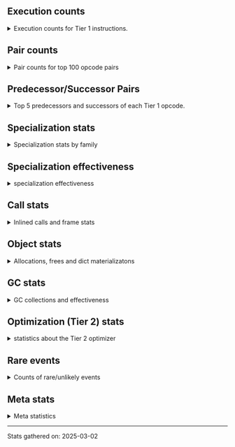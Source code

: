 ## Execution counts

<details>
<summary> Execution counts for Tier 1 instructions. </summary>


The "miss ratio" column shows the percentage of times the instruction
executed that it deoptimized. When this happens, the base unspecialized
instruction is not counted.

<table>
<thead>
<tr>
<th align="left">Name</th>
<th align="right">Base Count</th>
<th align="right">Head Count</th>
<th align="right">Change</th>
</tr>
</thead>
<tbody>
<tr>
<td align="left">TO_BOOL_NONE</td>
<td align="right">17,989,553</td>
<td align="right">11,991,722</td>
<td align="right">-33.3%</td>
</tr>
<tr>
<td align="left">STORE_ATTR_INSTANCE_VALUE</td>
<td align="right">43,929,116</td>
<td align="right">29,285,916</td>
<td align="right">-33.3%</td>
</tr>
<tr>
<td align="left">BINARY_OP_EXTEND</td>
<td align="right">3,993,556</td>
<td align="right">2,662,356</td>
<td align="right">-33.3%</td>
</tr>
<tr>
<td align="left">BINARY_OP_SUBTRACT_INT</td>
<td align="right">3,993,556</td>
<td align="right">2,662,356</td>
<td align="right">-33.3%</td>
</tr>
<tr>
<td align="left">LOAD_ATTR_NONDESCRIPTOR_WITH_VALUES</td>
<td align="right">3,993,556</td>
<td align="right">2,662,356</td>
<td align="right">-33.3%</td>
</tr>
<tr>
<td align="left">BINARY_OP_ADD_UNICODE</td>
<td align="right">1,996,778</td>
<td align="right">1,331,178</td>
<td align="right">-33.3%</td>
</tr>
<tr>
<td align="left">CALL_STR_1</td>
<td align="right">1,996,778</td>
<td align="right">1,331,178</td>
<td align="right">-33.3%</td>
</tr>
<tr>
<td align="left">COMPARE_OP_FLOAT</td>
<td align="right">1,996,778</td>
<td align="right">1,331,178</td>
<td align="right">-33.3%</td>
</tr>
<tr>
<td align="left">LOAD_ATTR_PROPERTY</td>
<td align="right">1,996,778</td>
<td align="right">1,331,178</td>
<td align="right">-33.3%</td>
</tr>
<tr>
<td align="left">TO_BOOL_STR</td>
<td align="right">1,996,778</td>
<td align="right">1,331,178</td>
<td align="right">-33.3%</td>
</tr>
<tr>
<td align="left">UNPACK_SEQUENCE_TUPLE</td>
<td align="right">1,996,778</td>
<td align="right">1,331,178</td>
<td align="right">-33.3%</td>
</tr>
<tr>
<td align="left">LOAD_ATTR_SLOT</td>
<td align="right">9,983,894</td>
<td align="right">6,655,894</td>
<td align="right">-33.3%</td>
</tr>
<tr>
<td align="left">FOR_ITER_LIST</td>
<td align="right">7,987,116</td>
<td align="right">5,324,716</td>
<td align="right">-33.3%</td>
</tr>
<tr>
<td align="left">BINARY_OP_ADD_INT</td>
<td align="right">7,987,118</td>
<td align="right">5,324,718</td>
<td align="right">-33.3%</td>
</tr>
<tr>
<td align="left">COMPARE_OP_STR</td>
<td align="right">7,987,118</td>
<td align="right">5,324,718</td>
<td align="right">-33.3%</td>
</tr>
<tr>
<td align="left">CALL_BUILTIN_FAST_WITH_KEYWORDS</td>
<td align="right">9,983,900</td>
<td align="right">6,655,900</td>
<td align="right">-33.3%</td>
</tr>
<tr>
<td align="left">BINARY_SLICE</td>
<td align="right">7,987,120</td>
<td align="right">5,324,720</td>
<td align="right">-33.3%</td>
</tr>
<tr>
<td align="left">POP_JUMP_IF_NONE</td>
<td align="right">5,990,340</td>
<td align="right">3,993,540</td>
<td align="right">-33.3%</td>
</tr>
<tr>
<td align="left">BUILD_MAP</td>
<td align="right">1,996,780</td>
<td align="right">1,331,180</td>
<td align="right">-33.3%</td>
</tr>
<tr>
<td align="left">DICT_MERGE</td>
<td align="right">1,996,780</td>
<td align="right">1,331,180</td>
<td align="right">-33.3%</td>
</tr>
<tr>
<td align="left">COPY</td>
<td align="right">13,977,466</td>
<td align="right">9,318,266</td>
<td align="right">-33.3%</td>
</tr>
<tr>
<td align="left">LOAD_SPECIAL</td>
<td align="right">7,987,126</td>
<td align="right">5,324,726</td>
<td align="right">-33.3%</td>
</tr>
<tr>
<td align="left">SWAP</td>
<td align="right">7,987,129</td>
<td align="right">5,324,729</td>
<td align="right">-33.3%</td>
</tr>
<tr>
<td align="left">POP_JUMP_IF_TRUE</td>
<td align="right">15,974,469</td>
<td align="right">10,649,668</td>
<td align="right">-33.3%</td>
</tr>
<tr>
<td align="left">POP_JUMP_IF_NOT_NONE</td>
<td align="right">7,987,349</td>
<td align="right">5,324,948</td>
<td align="right">-33.3%</td>
</tr>
<tr>
<td align="left">CONTAINS_OP</td>
<td align="right">1,997,297</td>
<td align="right">1,331,544</td>
<td align="right">-33.3%</td>
</tr>
<tr>
<td align="left">CALL_METHOD_DESCRIPTOR_FAST</td>
<td align="right">13,977,904</td>
<td align="right">9,318,702</td>
<td align="right">-33.3%</td>
</tr>
<tr>
<td align="left">GET_ITER</td>
<td align="right">5,990,569</td>
<td align="right">3,993,768</td>
<td align="right">-33.3%</td>
</tr>
<tr>
<td align="left">JUMP_FORWARD</td>
<td align="right">5,990,572</td>
<td align="right">3,993,771</td>
<td align="right">-33.3%</td>
</tr>
<tr>
<td align="left">LOAD_CONST_MORTAL</td>
<td align="right">11,983,219</td>
<td align="right">7,988,928</td>
<td align="right">-33.3%</td>
</tr>
<tr>
<td align="left">LOAD_ATTR_METHOD_NO_DICT</td>
<td align="right">13,978,051</td>
<td align="right">9,318,848</td>
<td align="right">-33.3%</td>
</tr>
<tr>
<td align="left">STORE_FAST_STORE_FAST</td>
<td align="right">3,993,789</td>
<td align="right">2,662,588</td>
<td align="right">-33.3%</td>
</tr>
<tr>
<td align="left">CALL_NON_PY_GENERAL</td>
<td align="right">17,972,134</td>
<td align="right">11,981,729</td>
<td align="right">-33.3%</td>
</tr>
<tr>
<td align="left">POP_ITER</td>
<td align="right">5,990,798</td>
<td align="right">3,993,996</td>
<td align="right">-33.3%</td>
</tr>
<tr>
<td align="left">BUILD_TUPLE</td>
<td align="right">5,990,798</td>
<td align="right">3,993,996</td>
<td align="right">-33.3%</td>
</tr>
<tr>
<td align="left">LOAD_ATTR</td>
<td align="right">25,966,431</td>
<td align="right">17,311,591</td>
<td align="right">-33.3%</td>
</tr>
<tr>
<td align="left">PUSH_NULL</td>
<td align="right">23,963,421</td>
<td align="right">15,976,212</td>
<td align="right">-33.3%</td>
</tr>
<tr>
<td align="left">CALL_METHOD_DESCRIPTOR_O</td>
<td align="right">1,997,004</td>
<td align="right">1,331,403</td>
<td align="right">-33.3%</td>
</tr>
<tr>
<td align="left">TO_BOOL</td>
<td align="right">3,995,087</td>
<td align="right">2,663,580</td>
<td align="right">-33.3%</td>
</tr>
<tr>
<td align="left">LOAD_ATTR_METHOD_LAZY_DICT</td>
<td align="right">3,994,234</td>
<td align="right">2,663,031</td>
<td align="right">-33.3%</td>
</tr>
<tr>
<td align="left">CALL_METHOD_DESCRIPTOR_NOARGS</td>
<td align="right">2,035,643</td>
<td align="right">1,357,236</td>
<td align="right">-33.3%</td>
</tr>
<tr>
<td align="left">CALL_FUNCTION_EX</td>
<td align="right">1,997,238</td>
<td align="right">1,331,636</td>
<td align="right">-33.3%</td>
</tr>
<tr>
<td align="left">TO_BOOL_ALWAYS_TRUE</td>
<td align="right">8,006,590</td>
<td align="right">5,338,946</td>
<td align="right">-33.3%</td>
</tr>
<tr>
<td align="left">LOAD_ATTR_MODULE</td>
<td align="right">47,257,996</td>
<td align="right">31,949,192</td>
<td align="right">-32.4%</td>
</tr>
<tr>
<td align="left">COMPARE_OP_INT</td>
<td align="right">18,636,827</td>
<td align="right">12,646,426</td>
<td align="right">-32.1%</td>
</tr>
<tr>
<td align="left">LOAD_FAST_LOAD_FAST</td>
<td align="right">53,914,207</td>
<td align="right">36,608,602</td>
<td align="right">-32.1%</td>
</tr>
<tr>
<td align="left">LOAD_SMALL_INT</td>
<td align="right">29,286,787</td>
<td align="right">19,968,384</td>
<td align="right">-31.8%</td>
</tr>
<tr>
<td align="left">STORE_FAST</td>
<td align="right">94,983,410</td>
<td align="right">64,964,836</td>
<td align="right">-31.6%</td>
</tr>
<tr>
<td align="left">LOAD_GLOBAL_BUILTIN</td>
<td align="right">19,304,748</td>
<td align="right">13,313,657</td>
<td align="right">-31.0%</td>
</tr>
<tr>
<td align="left">COMPARE_OP</td>
<td align="right">2,334</td>
<td align="right">1,610</td>
<td align="right">-31.0%</td>
</tr>
<tr>
<td align="left">CALL_ISINSTANCE</td>
<td align="right">8,652,705</td>
<td align="right">5,990,305</td>
<td align="right">-30.8%</td>
</tr>
<tr>
<td align="left">BINARY_OP</td>
<td align="right">8,657,408</td>
<td align="right">5,993,672</td>
<td align="right">-30.8%</td>
</tr>
<tr>
<td align="left">CALL_BUILTIN_FAST</td>
<td align="right">6,655,933</td>
<td align="right">4,659,133</td>
<td align="right">-30.0%</td>
</tr>
<tr>
<td align="left">CALL_BUILTIN_CLASS</td>
<td align="right">2,325</td>
<td align="right">1,635</td>
<td align="right">-29.7%</td>
</tr>
<tr>
<td align="left">INTERPRETER_EXIT</td>
<td align="right">4,659,173</td>
<td align="right">3,327,973</td>
<td align="right">-28.6%</td>
</tr>
<tr>
<td align="left">BINARY_OP_SUBSCR_TUPLE_INT</td>
<td align="right">2,662,593</td>
<td align="right">1,996,992</td>
<td align="right">-25.0%</td>
</tr>
<tr>
<td align="left">LOAD_GLOBAL_MODULE</td>
<td align="right">129,792,725</td>
<td align="right">101,171,918</td>
<td align="right">-22.1%</td>
</tr>
<tr>
<td align="left">CALL_PY_EXACT_ARGS</td>
<td align="right">104,499,649</td>
<td align="right">83,866,044</td>
<td align="right">-19.7%</td>
</tr>
<tr>
<td align="left">LOAD_CONST_IMMORTAL</td>
<td align="right">104,501,007</td>
<td align="right">83,867,396</td>
<td align="right">-19.7%</td>
</tr>
<tr>
<td align="left">LOAD_FAST</td>
<td align="right">583,738,150</td>
<td align="right">474,578,333</td>
<td align="right">-18.7%</td>
</tr>
<tr>
<td align="left">POP_JUMP_IF_FALSE</td>
<td align="right">170,395,321</td>
<td align="right">142,439,424</td>
<td align="right">-16.4%</td>
</tr>
<tr>
<td align="left">RESUME_CHECK</td>
<td align="right">155,751,446</td>
<td align="right">132,455,438</td>
<td align="right">-15.0%</td>
</tr>
<tr>
<td align="left">RETURN_VALUE</td>
<td align="right">155,751,526</td>
<td align="right">132,455,518</td>
<td align="right">-15.0%</td>
</tr>
<tr>
<td align="left">POP_TOP</td>
<td align="right">70,555,151</td>
<td align="right">61,236,743</td>
<td align="right">-13.2%</td>
</tr>
<tr>
<td align="left">LOAD_ATTR_INSTANCE_VALUE</td>
<td align="right">141,813,181</td>
<td align="right">123,163,013</td>
<td align="right">-13.2%</td>
</tr>
<tr>
<td align="left">TO_BOOL_BOOL</td>
<td align="right">133,785,277</td>
<td align="right">117,810,876</td>
<td align="right">-11.9%</td>
</tr>
<tr>
<td align="left">LOAD_ATTR_METHOD_WITH_VALUES</td>
<td align="right">123,135,985</td>
<td align="right">110,489,583</td>
<td align="right">-10.3%</td>
</tr>
<tr>
<td align="left">NOP</td>
<td align="right">54,579,299</td>
<td align="right">50,585,698</td>
<td align="right">-7.3%</td>
</tr>
<tr>
<td align="left">LOAD_CONST</td>
<td align="right">132</td>
<td align="right">126</td>
<td align="right">-4.5%</td>
</tr>
<tr>
<td align="left">BINARY_OP_SUBSCR_DICT</td>
<td align="right">46,591,947</td>
<td align="right">45,260,747</td>
<td align="right">-2.9%</td>
</tr>
<tr>
<td align="left">CALL_PY_GENERAL</td>
<td align="right">44,595,366</td>
<td align="right">43,929,765</td>
<td align="right">-1.5%</td>
</tr>
<tr>
<td align="left">FOR_ITER_RANGE</td>
<td align="right">4,459,743</td>
<td align="right">4,393,182</td>
<td align="right">-1.5%</td>
</tr>
<tr>
<td align="left">LOAD_GLOBAL</td>
<td align="right">808</td>
<td align="right">796</td>
<td align="right">-1.5%</td>
</tr>
<tr>
<td align="left">CALL</td>
<td align="right">1,533</td>
<td align="right">1,521</td>
<td align="right">-0.8%</td>
</tr>
<tr>
<td align="left">BINARY_OP_MULTIPLY_INT</td>
<td align="right">147</td>
<td align="right">146</td>
<td align="right">-0.7%</td>
</tr>
<tr>
<td align="left">CALL_METHOD_DESCRIPTOR_FAST_WITH_KEYWORDS</td>
<td align="right">147</td>
<td align="right">146</td>
<td align="right">-0.7%</td>
</tr>
<tr>
<td align="left">BINARY_OP_SUBTRACT_FLOAT</td>
<td align="right">226</td>
<td align="right">225</td>
<td align="right">-0.4%</td>
</tr>
<tr>
<td align="left">UNPACK_SEQUENCE_TWO_TUPLE</td>
<td align="right">226</td>
<td align="right">225</td>
<td align="right">-0.4%</td>
</tr>
<tr>
<td align="left">LOAD_DEREF</td>
<td align="right">458</td>
<td align="right">456</td>
<td align="right">-0.4%</td>
</tr>
<tr>
<td align="left">MAKE_FUNCTION</td>
<td align="right">229</td>
<td align="right">228</td>
<td align="right">-0.4%</td>
</tr>
<tr>
<td align="left">BUILD_LIST</td>
<td align="right">229</td>
<td align="right">228</td>
<td align="right">-0.4%</td>
</tr>
<tr>
<td align="left">CALL_INTRINSIC_1</td>
<td align="right">229</td>
<td align="right">228</td>
<td align="right">-0.4%</td>
</tr>
<tr>
<td align="left">COPY_FREE_VARS</td>
<td align="right">229</td>
<td align="right">228</td>
<td align="right">-0.4%</td>
</tr>
<tr>
<td align="left">LIST_EXTEND</td>
<td align="right">229</td>
<td align="right">228</td>
<td align="right">-0.4%</td>
</tr>
<tr>
<td align="left">MAKE_CELL</td>
<td align="right">229</td>
<td align="right">228</td>
<td align="right">-0.4%</td>
</tr>
<tr>
<td align="left">SET_FUNCTION_ATTRIBUTE</td>
<td align="right">229</td>
<td align="right">228</td>
<td align="right">-0.4%</td>
</tr>
<tr>
<td align="left">STORE_DEREF</td>
<td align="right">229</td>
<td align="right">228</td>
<td align="right">-0.4%</td>
</tr>
<tr>
<td align="left">IS_OP</td>
<td align="right">238</td>
<td align="right">237</td>
<td align="right">-0.4%</td>
</tr>
<tr>
<td align="left">FOR_ITER</td>
<td align="right">249</td>
<td align="right">248</td>
<td align="right">-0.4%</td>
</tr>
<tr>
<td align="left">CALL_LEN</td>
<td align="right">665,815</td>
<td align="right">665,814</td>
<td align="right">-0.0%</td>
</tr>
<tr>
<td align="left">JUMP_BACKWARD_NO_JIT</td>
<td align="right">14,443,646</td>
<td align="right"></td>
<td align="right"></td>
</tr>
<tr>
<td align="left">STORE_ATTR</td>
<td align="right">88</td>
<td align="right">88</td>
<td align="right">0.0%</td>
</tr>
<tr>
<td align="left">RESUME</td>
<td align="right">80</td>
<td align="right">80</td>
<td align="right">0.0%</td>
</tr>
<tr>
<td align="left">UNPACK_SEQUENCE</td>
<td align="right">70</td>
<td align="right">70</td>
<td align="right">0.0%</td>
</tr>
<tr>
<td align="left">JUMP_BACKWARD</td>
<td align="right">14</td>
<td align="right">14</td>
<td align="right">0.0%</td>
</tr>
<tr>
<td align="left">STORE_SUBSCR</td>
<td align="right">3</td>
<td align="right">3</td>
<td align="right">0.0%</td>
</tr>
<tr>
<td align="left">CHECK_EXC_MATCH</td>
<td align="right">3</td>
<td align="right">3</td>
<td align="right">0.0%</td>
</tr>
<tr>
<td align="left">POP_EXCEPT</td>
<td align="right">3</td>
<td align="right">3</td>
<td align="right">0.0%</td>
</tr>
<tr>
<td align="left">PUSH_EXC_INFO</td>
<td align="right">3</td>
<td align="right">3</td>
<td align="right">0.0%</td>
</tr>
<tr>
<td align="left">LOAD_FAST_CHECK</td>
<td align="right">3</td>
<td align="right">3</td>
<td align="right">0.0%</td>
</tr>
<tr>
<td align="left">STORE_FAST_LOAD_FAST</td>
<td align="right">3</td>
<td align="right">3</td>
<td align="right">0.0%</td>
</tr>
<tr>
<td align="left">JUMP_BACKWARD_JIT</td>
<td align="right"></td>
<td align="right">11,049,085</td>
<td align="right"></td>
</tr>
</tbody>
</table>


</details>

## Pair counts

<details>
<summary> Pair counts for top 100 opcode pairs </summary>


Pairs of specialized operations that deoptimize and are then followed by
the corresponding unspecialized instruction are not counted as pairs.

Not included in comparative output.


</details>

## Predecessor/Successor Pairs

<details>
<summary> Top 5 predecessors and successors of each Tier 1 opcode. </summary>


This does not include the unspecialized instructions that occur after a
specialized instruction deoptimizes.

Not included in comparative output.


</details>

## Specialization stats

<details>
<summary> Specialization stats by family </summary>

### BINARY_OP

<details>
<summary> specialization stats for BINARY_OP family </summary>

<table>
<thead>
<tr>
<th align="left">Kind</th>
<th align="right">Base Count</th>
<th align="right">Base Ratio</th>
<th align="right">Head Count</th>
<th align="right">Head Ratio</th>
<th align="right">Change</th>
</tr>
</thead>
<tbody>
<tr>
<td align="left">
deferred
<details>
<summary>ⓘ</summary>

Lists the number of "deferred" (i.e. not specialized) instructions executed.
</details>
</td>
<td align="right">8,654,858</td>
<td align="right">11.4%</td>
<td align="right">5,991,763</td>
<td align="right">9.2%</td>
<td align="right">-30.8%</td>
</tr>
<tr>
<td align="left">
hit
<details>
<summary>ⓘ</summary>

Specialized instructions that complete.
</details>
</td>
<td align="right">67,225,921</td>
<td align="right">88.6%</td>
<td align="right">59,238,718</td>
<td align="right">90.8%</td>
<td align="right">-11.9%</td>
</tr>
</tbody>
</table>

<table>
<thead>
<tr>
<th align="left">Success</th>
<th align="right">Base Count</th>
<th align="right">Base Ratio</th>
<th align="right">Head Count</th>
<th align="right">Head Ratio</th>
<th align="right">Change</th>
</tr>
</thead>
<tbody>
<tr>
<td align="left">Failure</td>
<td align="right">2,364</td>
<td align="right">92.7%</td>
<td align="right">1,723</td>
<td align="right">90.3%</td>
<td align="right">-27.1%</td>
</tr>
<tr>
<td align="left">Success</td>
<td align="right">186</td>
<td align="right">7.3%</td>
<td align="right">186</td>
<td align="right">9.7%</td>
<td align="right">0.0%</td>
</tr>
</tbody>
</table>

<table>
<thead>
<tr>
<th align="left">Failure kind</th>
<th align="right">Base Count</th>
<th align="right">Base Ratio</th>
<th align="right">Head Count</th>
<th align="right">Head Ratio</th>
<th align="right">Change</th>
</tr>
</thead>
<tbody>
<tr>
<td align="left">true divide different types</td>
<td align="right">517</td>
<td align="right">21.9%</td>
<td align="right">364</td>
<td align="right">21.1%</td>
<td align="right">-29.6%</td>
</tr>
<tr>
<td align="left">floor divide</td>
<td align="right">631</td>
<td align="right">26.7%</td>
<td align="right">449</td>
<td align="right">26.1%</td>
<td align="right">-28.8%</td>
</tr>
<tr>
<td align="left">remainder</td>
<td align="right">1,216</td>
<td align="right">51.4%</td>
<td align="right">910</td>
<td align="right">52.8%</td>
<td align="right">-25.2%</td>
</tr>
</tbody>
</table>


</details>

### BINARY_SLICE

<details>
<summary> specialization stats for BINARY_SLICE family </summary>

<table>
<thead>
<tr>
<th align="left">Kind</th>
<th align="right">Base Count</th>
<th align="right">Base Ratio</th>
<th align="right">Head Count</th>
<th align="right">Head Ratio</th>
<th align="right">Change</th>
</tr>
</thead>
<tbody>
<tr>
<td align="left">
deferred
<details>
<summary>ⓘ</summary>

Lists the number of "deferred" (i.e. not specialized) instructions executed.
</details>
</td>
<td align="right">7,987,120</td>
<td align="right">100.0%</td>
<td align="right">5,324,720</td>
<td align="right">100.0%</td>
<td align="right">-33.3%</td>
</tr>
</tbody>
</table>


</details>

### CALL

<details>
<summary> specialization stats for CALL family </summary>

<table>
<thead>
<tr>
<th align="left">Kind</th>
<th align="right">Base Count</th>
<th align="right">Base Ratio</th>
<th align="right">Head Count</th>
<th align="right">Head Ratio</th>
<th align="right">Change</th>
</tr>
</thead>
<tbody>
<tr>
<td align="left">
miss
<details>
<summary>ⓘ</summary>

Specialized instructions that deopt.
</details>
</td>
<td align="right">2,035,191</td>
<td align="right">1.4%</td>
<td align="right">1,356,786</td>
<td align="right">1.2%</td>
<td align="right">-33.3%</td>
</tr>
<tr>
<td align="left">
deferred
<details>
<summary>ⓘ</summary>

Lists the number of "deferred" (i.e. not specialized) instructions executed.
</details>
</td>
<td align="right">1,996,989</td>
<td align="right">1.3%</td>
<td align="right">1,331,383</td>
<td align="right">1.2%</td>
<td align="right">-33.3%</td>
</tr>
<tr>
<td align="left">
hit
<details>
<summary>ⓘ</summary>

Specialized instructions that complete.
</details>
</td>
<td align="right">148,432,612</td>
<td align="right">98.6%</td>
<td align="right">113,820,710</td>
<td align="right">98.8%</td>
<td align="right">-23.3%</td>
</tr>
</tbody>
</table>

<table>
<thead>
<tr>
<th align="left">Success</th>
<th align="right">Base Count</th>
<th align="right">Base Ratio</th>
<th align="right">Head Count</th>
<th align="right">Head Ratio</th>
<th align="right">Change</th>
</tr>
</thead>
<tbody>
<tr>
<td align="left">Success</td>
<td align="right">39,735</td>
<td align="right">100.0%</td>
<td align="right">26,924</td>
<td align="right">100.0%</td>
<td align="right">-32.2%</td>
</tr>
<tr>
<td align="left">Failure</td>
<td align="right">0</td>
<td align="right">0.0%</td>
<td align="right">0</td>
<td align="right">0.0%</td>
<td align="right"></td>
</tr>
</tbody>
</table>

<table>
<thead>
<tr>
<th align="left">Failure kind</th>
<th align="right">Base Count</th>
<th align="right">Base Ratio</th>
<th align="right">Head Count</th>
<th align="right">Head Ratio</th>
<th align="right">Change</th>
</tr>
</thead>
<tbody>
<tr>
<td align="left">init not simple</td>
<td align="right">2</td>
<td align="right">2 / 0 !!</td>
<td align="right">2</td>
<td align="right">2 / 0 !!</td>
<td align="right">0.0%</td>
</tr>
</tbody>
</table>


</details>

### COMPARE_OP

<details>
<summary> specialization stats for COMPARE_OP family </summary>

<table>
<thead>
<tr>
<th align="left">Kind</th>
<th align="right">Base Count</th>
<th align="right">Base Ratio</th>
<th align="right">Head Count</th>
<th align="right">Head Ratio</th>
<th align="right">Change</th>
</tr>
</thead>
<tbody>
<tr>
<td align="left">
hit
<details>
<summary>ⓘ</summary>

Specialized instructions that complete.
</details>
</td>
<td align="right">28,620,723</td>
<td align="right">100.0%</td>
<td align="right">19,302,322</td>
<td align="right">100.0%</td>
<td align="right">-32.6%</td>
</tr>
<tr>
<td align="left">
deferred
<details>
<summary>ⓘ</summary>

Lists the number of "deferred" (i.e. not specialized) instructions executed.
</details>
</td>
<td align="right">2,144</td>
<td align="right">0.0%</td>
<td align="right">1,449</td>
<td align="right">0.0%</td>
<td align="right">-32.4%</td>
</tr>
</tbody>
</table>

<table>
<thead>
<tr>
<th align="left">Success</th>
<th align="right">Base Count</th>
<th align="right">Base Ratio</th>
<th align="right">Head Count</th>
<th align="right">Head Ratio</th>
<th align="right">Change</th>
</tr>
</thead>
<tbody>
<tr>
<td align="left">Failure</td>
<td align="right">114</td>
<td align="right">60.0%</td>
<td align="right">85</td>
<td align="right">52.8%</td>
<td align="right">-25.4%</td>
</tr>
<tr>
<td align="left">Success</td>
<td align="right">76</td>
<td align="right">40.0%</td>
<td align="right">76</td>
<td align="right">47.2%</td>
<td align="right">0.0%</td>
</tr>
</tbody>
</table>

<table>
<thead>
<tr>
<th align="left">Failure kind</th>
<th align="right">Base Count</th>
<th align="right">Base Ratio</th>
<th align="right">Head Count</th>
<th align="right">Head Ratio</th>
<th align="right">Change</th>
</tr>
</thead>
<tbody>
<tr>
<td align="left">big int</td>
<td align="right">114</td>
<td align="right">100.0%</td>
<td align="right">85</td>
<td align="right">100.0%</td>
<td align="right">-25.4%</td>
</tr>
</tbody>
</table>


</details>

### CONTAINS_OP

<details>
<summary> specialization stats for CONTAINS_OP family </summary>

<table>
<thead>
<tr>
<th align="left">Kind</th>
<th align="right">Base Count</th>
<th align="right">Base Ratio</th>
<th align="right">Head Count</th>
<th align="right">Head Ratio</th>
<th align="right">Change</th>
</tr>
</thead>
<tbody>
<tr>
<td align="left">
deferred
<details>
<summary>ⓘ</summary>

Lists the number of "deferred" (i.e. not specialized) instructions executed.
</details>
</td>
<td align="right">1,996,780</td>
<td align="right">100.0%</td>
<td align="right">1,331,180</td>
<td align="right">100.0%</td>
<td align="right">-33.3%</td>
</tr>
</tbody>
</table>

<table>
<thead>
<tr>
<th align="left">Success</th>
<th align="right">Base Count</th>
<th align="right">Base Ratio</th>
<th align="right">Head Count</th>
<th align="right">Head Ratio</th>
<th align="right">Change</th>
</tr>
</thead>
<tbody>
<tr>
<td align="left">Failure</td>
<td align="right">517</td>
<td align="right">100.0%</td>
<td align="right">364</td>
<td align="right">100.0%</td>
<td align="right">-29.6%</td>
</tr>
<tr>
<td align="left">Success</td>
<td align="right">0</td>
<td align="right">0.0%</td>
<td align="right">0</td>
<td align="right">0.0%</td>
<td align="right"></td>
</tr>
</tbody>
</table>

<table>
<thead>
<tr>
<th align="left">Failure kind</th>
<th align="right">Base Count</th>
<th align="right">Base Ratio</th>
<th align="right">Head Count</th>
<th align="right">Head Ratio</th>
<th align="right">Change</th>
</tr>
</thead>
<tbody>
<tr>
<td align="left">str</td>
<td align="right">517</td>
<td align="right">100.0%</td>
<td align="right">364</td>
<td align="right">100.0%</td>
<td align="right">-29.6%</td>
</tr>
</tbody>
</table>


</details>

### FOR_ITER

<details>
<summary> specialization stats for FOR_ITER family </summary>

<table>
<thead>
<tr>
<th align="left">Kind</th>
<th align="right">Base Count</th>
<th align="right">Base Ratio</th>
<th align="right">Head Count</th>
<th align="right">Head Ratio</th>
<th align="right">Change</th>
</tr>
</thead>
<tbody>
<tr>
<td align="left">
hit
<details>
<summary>ⓘ</summary>

Specialized instructions that complete.
</details>
</td>
<td align="right">12,446,859</td>
<td align="right">100.0%</td>
<td align="right">9,717,898</td>
<td align="right">100.0%</td>
<td align="right">-21.9%</td>
</tr>
<tr>
<td align="left">
deferred
<details>
<summary>ⓘ</summary>

Lists the number of "deferred" (i.e. not specialized) instructions executed.
</details>
</td>
<td align="right">236</td>
<td align="right">0.0%</td>
<td align="right">235</td>
<td align="right">0.0%</td>
<td align="right">-0.4%</td>
</tr>
</tbody>
</table>

<table>
<thead>
<tr>
<th align="left">Success</th>
<th align="right">Base Count</th>
<th align="right">Base Ratio</th>
<th align="right">Head Count</th>
<th align="right">Head Ratio</th>
<th align="right">Change</th>
</tr>
</thead>
<tbody>
<tr>
<td align="left">Success</td>
<td align="right">7</td>
<td align="right">53.8%</td>
<td align="right">7</td>
<td align="right">53.8%</td>
<td align="right">0.0%</td>
</tr>
<tr>
<td align="left">Failure</td>
<td align="right">6</td>
<td align="right">46.2%</td>
<td align="right">6</td>
<td align="right">46.2%</td>
<td align="right">0.0%</td>
</tr>
</tbody>
</table>

<table>
<thead>
<tr>
<th align="left">Failure kind</th>
<th align="right">Base Count</th>
<th align="right">Base Ratio</th>
<th align="right">Head Count</th>
<th align="right">Head Ratio</th>
<th align="right">Change</th>
</tr>
</thead>
<tbody>
<tr>
<td align="left">dict values</td>
<td align="right">6</td>
<td align="right">100.0%</td>
<td align="right">6</td>
<td align="right">100.0%</td>
<td align="right">0.0%</td>
</tr>
</tbody>
</table>


</details>

### LOAD_ATTR

<details>
<summary> specialization stats for LOAD_ATTR family </summary>

<table>
<thead>
<tr>
<th align="left">Kind</th>
<th align="right">Base Count</th>
<th align="right">Base Ratio</th>
<th align="right">Head Count</th>
<th align="right">Head Ratio</th>
<th align="right">Change</th>
</tr>
</thead>
<tbody>
<tr>
<td align="left">
miss
<details>
<summary>ⓘ</summary>

Specialized instructions that deopt.
</details>
</td>
<td align="right">2,015,781</td>
<td align="right">0.5%</td>
<td align="right">1,343,834</td>
<td align="right">0.4%</td>
<td align="right">-33.3%</td>
</tr>
<tr>
<td align="left">
deferred
<details>
<summary>ⓘ</summary>

Lists the number of "deferred" (i.e. not specialized) instructions executed.
</details>
</td>
<td align="right">25,958,636</td>
<td align="right">7.0%</td>
<td align="right">17,305,829</td>
<td align="right">5.7%</td>
<td align="right">-33.3%</td>
</tr>
<tr>
<td align="left">
hit
<details>
<summary>ⓘ</summary>

Specialized instructions that complete.
</details>
</td>
<td align="right">344,137,894</td>
<td align="right">92.5%</td>
<td align="right">286,889,261</td>
<td align="right">93.9%</td>
<td align="right">-16.6%</td>
</tr>
</tbody>
</table>

<table>
<thead>
<tr>
<th align="left">Success</th>
<th align="right">Base Count</th>
<th align="right">Base Ratio</th>
<th align="right">Head Count</th>
<th align="right">Head Ratio</th>
<th align="right">Change</th>
</tr>
</thead>
<tbody>
<tr>
<td align="left">Success</td>
<td align="right">39,148</td>
<td align="right">85.4%</td>
<td align="right">26,467</td>
<td align="right">85.1%</td>
<td align="right">-32.4%</td>
</tr>
<tr>
<td align="left">Failure</td>
<td align="right">6,672</td>
<td align="right">14.6%</td>
<td align="right">4,645</td>
<td align="right">14.9%</td>
<td align="right">-30.4%</td>
</tr>
</tbody>
</table>

<table>
<thead>
<tr>
<th align="left">Failure kind</th>
<th align="right">Base Count</th>
<th align="right">Base Ratio</th>
<th align="right">Head Count</th>
<th align="right">Head Ratio</th>
<th align="right">Change</th>
</tr>
</thead>
<tbody>
<tr>
<td align="left">overriding descriptor</td>
<td align="right">4,535</td>
<td align="right">68.0%</td>
<td align="right">3,120</td>
<td align="right">67.2%</td>
<td align="right">-31.2%</td>
</tr>
<tr>
<td align="left">method</td>
<td align="right">517</td>
<td align="right">7.7%</td>
<td align="right">364</td>
<td align="right">7.8%</td>
<td align="right">-29.6%</td>
</tr>
</tbody>
</table>


</details>

### LOAD_GLOBAL

<details>
<summary> specialization stats for LOAD_GLOBAL family </summary>

<table>
<thead>
<tr>
<th align="left">Kind</th>
<th align="right">Base Count</th>
<th align="right">Base Ratio</th>
<th align="right">Head Count</th>
<th align="right">Head Ratio</th>
<th align="right">Change</th>
</tr>
</thead>
<tbody>
<tr>
<td align="left">
hit
<details>
<summary>ⓘ</summary>

Specialized instructions that complete.
</details>
</td>
<td align="right">149,097,455</td>
<td align="right">100.0%</td>
<td align="right">114,485,557</td>
<td align="right">100.0%</td>
<td align="right">-23.2%</td>
</tr>
<tr>
<td align="left">
deferred
<details>
<summary>ⓘ</summary>

Lists the number of "deferred" (i.e. not specialized) instructions executed.
</details>
</td>
<td align="right">127</td>
<td align="right">0.0%</td>
<td align="right">121</td>
<td align="right">0.0%</td>
<td align="right">-4.7%</td>
</tr>
<tr>
<td align="left">
miss
<details>
<summary>ⓘ</summary>

Specialized instructions that deopt.
</details>
</td>
<td align="right">18</td>
<td align="right">0.0%</td>
<td align="right">18</td>
<td align="right">0.0%</td>
<td align="right">0.0%</td>
</tr>
</tbody>
</table>

<table>
<thead>
<tr>
<th align="left">Success</th>
<th align="right">Base Count</th>
<th align="right">Base Ratio</th>
<th align="right">Head Count</th>
<th align="right">Head Ratio</th>
<th align="right">Change</th>
</tr>
</thead>
<tbody>
<tr>
<td align="left">Success</td>
<td align="right">681</td>
<td align="right">100.0%</td>
<td align="right">675</td>
<td align="right">100.0%</td>
<td align="right">-0.9%</td>
</tr>
<tr>
<td align="left">Failure</td>
<td align="right">0</td>
<td align="right">0.0%</td>
<td align="right">0</td>
<td align="right">0.0%</td>
<td align="right"></td>
</tr>
</tbody>
</table>


</details>

### STORE_ATTR

<details>
<summary> specialization stats for STORE_ATTR family </summary>

<table>
<thead>
<tr>
<th align="left">Kind</th>
<th align="right">Base Count</th>
<th align="right">Base Ratio</th>
<th align="right">Head Count</th>
<th align="right">Head Ratio</th>
<th align="right">Change</th>
</tr>
</thead>
<tbody>
<tr>
<td align="left">
hit
<details>
<summary>ⓘ</summary>

Specialized instructions that complete.
</details>
</td>
<td align="right">43,929,116</td>
<td align="right">100.0%</td>
<td align="right">29,285,916</td>
<td align="right">100.0%</td>
<td align="right">-33.3%</td>
</tr>
<tr>
<td align="left">
deferred
<details>
<summary>ⓘ</summary>

Lists the number of "deferred" (i.e. not specialized) instructions executed.
</details>
</td>
<td align="right">44</td>
<td align="right">0.0%</td>
<td align="right">44</td>
<td align="right">0.0%</td>
<td align="right">0.0%</td>
</tr>
</tbody>
</table>

<table>
<thead>
<tr>
<th align="left">Success</th>
<th align="right">Base Count</th>
<th align="right">Base Ratio</th>
<th align="right">Head Count</th>
<th align="right">Head Ratio</th>
<th align="right">Change</th>
</tr>
</thead>
<tbody>
<tr>
<td align="left">Success</td>
<td align="right">44</td>
<td align="right">100.0%</td>
<td align="right">44</td>
<td align="right">100.0%</td>
<td align="right">0.0%</td>
</tr>
<tr>
<td align="left">Failure</td>
<td align="right">0</td>
<td align="right">0.0%</td>
<td align="right">0</td>
<td align="right">0.0%</td>
<td align="right"></td>
</tr>
</tbody>
</table>

<table>
<thead>
<tr>
<th align="left">Failure kind</th>
<th align="right">Base Count</th>
<th align="right">Base Ratio</th>
<th align="right">Head Count</th>
<th align="right">Head Ratio</th>
<th align="right">Change</th>
</tr>
</thead>
<tbody>
<tr>
<td align="left">other</td>
<td align="right">1,551</td>
<td align="right">1,551 / 0 !!</td>
<td align="right">1,092</td>
<td align="right">1,092 / 0 !!</td>
<td align="right">-29.6%</td>
</tr>
</tbody>
</table>


</details>

### STORE_SUBSCR

<details>
<summary> specialization stats for STORE_SUBSCR family </summary>

<table>
<thead>
<tr>
<th align="left">Kind</th>
<th align="right">Base Count</th>
<th align="right">Base Ratio</th>
<th align="right">Head Count</th>
<th align="right">Head Ratio</th>
<th align="right">Change</th>
</tr>
</thead>
<tbody>
<tr>
<td align="left">
deferred
<details>
<summary>ⓘ</summary>

Lists the number of "deferred" (i.e. not specialized) instructions executed.
</details>
</td>
<td align="right">3</td>
<td align="right">100.0%</td>
<td align="right">3</td>
<td align="right">100.0%</td>
<td align="right">0.0%</td>
</tr>
</tbody>
</table>


</details>

### TO_BOOL

<details>
<summary> specialization stats for TO_BOOL family </summary>

<table>
<thead>
<tr>
<th align="left">Kind</th>
<th align="right">Base Count</th>
<th align="right">Base Ratio</th>
<th align="right">Head Count</th>
<th align="right">Head Ratio</th>
<th align="right">Change</th>
</tr>
</thead>
<tbody>
<tr>
<td align="left">
miss
<details>
<summary>ⓘ</summary>

Specialized instructions that deopt.
</details>
</td>
<td align="right">2,015,781</td>
<td align="right">1.3%</td>
<td align="right">1,343,834</td>
<td align="right">1.0%</td>
<td align="right">-33.3%</td>
</tr>
<tr>
<td align="left">
deferred
<details>
<summary>ⓘ</summary>

Lists the number of "deferred" (i.e. not specialized) instructions executed.
</details>
</td>
<td align="right">3,993,861</td>
<td align="right">2.5%</td>
<td align="right">2,662,660</td>
<td align="right">2.0%</td>
<td align="right">-33.3%</td>
</tr>
<tr>
<td align="left">
hit
<details>
<summary>ⓘ</summary>

Specialized instructions that complete.
</details>
</td>
<td align="right">152,763,955</td>
<td align="right">96.2%</td>
<td align="right">130,462,648</td>
<td align="right">97.0%</td>
<td align="right">-14.6%</td>
</tr>
</tbody>
</table>

<table>
<thead>
<tr>
<th align="left">Success</th>
<th align="right">Base Count</th>
<th align="right">Base Ratio</th>
<th align="right">Head Count</th>
<th align="right">Head Ratio</th>
<th align="right">Change</th>
</tr>
</thead>
<tbody>
<tr>
<td align="left">Success</td>
<td align="right">38,151</td>
<td align="right">97.2%</td>
<td align="right">25,476</td>
<td align="right">97.0%</td>
<td align="right">-33.2%</td>
</tr>
<tr>
<td align="left">Failure</td>
<td align="right">1,100</td>
<td align="right">2.8%</td>
<td align="right">794</td>
<td align="right">3.0%</td>
<td align="right">-27.8%</td>
</tr>
</tbody>
</table>

<table>
<thead>
<tr>
<th align="left">Failure kind</th>
<th align="right">Base Count</th>
<th align="right">Base Ratio</th>
<th align="right">Head Count</th>
<th align="right">Head Ratio</th>
<th align="right">Change</th>
</tr>
</thead>
<tbody>
<tr>
<td align="left">tuple</td>
<td align="right">1,034</td>
<td align="right">94.0%</td>
<td align="right">728</td>
<td align="right">91.7%</td>
<td align="right">-29.6%</td>
</tr>
<tr>
<td align="left">sequence</td>
<td align="right">66</td>
<td align="right">6.0%</td>
<td align="right">66</td>
<td align="right">8.3%</td>
<td align="right">0.0%</td>
</tr>
</tbody>
</table>


</details>

### UNPACK_SEQUENCE

<details>
<summary> specialization stats for UNPACK_SEQUENCE family </summary>

<table>
<thead>
<tr>
<th align="left">Kind</th>
<th align="right">Base Count</th>
<th align="right">Base Ratio</th>
<th align="right">Head Count</th>
<th align="right">Head Ratio</th>
<th align="right">Change</th>
</tr>
</thead>
<tbody>
<tr>
<td align="left">
hit
<details>
<summary>ⓘ</summary>

Specialized instructions that complete.
</details>
</td>
<td align="right">1,997,004</td>
<td align="right">100.0%</td>
<td align="right">1,331,403</td>
<td align="right">100.0%</td>
<td align="right">-33.3%</td>
</tr>
<tr>
<td align="left">
deferred
<details>
<summary>ⓘ</summary>

Lists the number of "deferred" (i.e. not specialized) instructions executed.
</details>
</td>
<td align="right">5</td>
<td align="right">0.0%</td>
<td align="right">5</td>
<td align="right">0.0%</td>
<td align="right">0.0%</td>
</tr>
</tbody>
</table>

<table>
<thead>
<tr>
<th align="left">Success</th>
<th align="right">Base Count</th>
<th align="right">Base Ratio</th>
<th align="right">Head Count</th>
<th align="right">Head Ratio</th>
<th align="right">Change</th>
</tr>
</thead>
<tbody>
<tr>
<td align="left">Success</td>
<td align="right">65</td>
<td align="right">100.0%</td>
<td align="right">65</td>
<td align="right">100.0%</td>
<td align="right">0.0%</td>
</tr>
<tr>
<td align="left">Failure</td>
<td align="right">0</td>
<td align="right">0.0%</td>
<td align="right">0</td>
<td align="right">0.0%</td>
<td align="right"></td>
</tr>
</tbody>
</table>


</details>


</details>

## Specialization effectiveness

<details>
<summary> specialization effectiveness </summary>


All entries are execution counts. Should add up to the total number of
Tier 1 instructions executed.

<table>
<thead>
<tr>
<th align="left">Instructions</th>
<th align="right">Base Count</th>
<th align="right">Base Ratio</th>
<th align="right">Head Count</th>
<th align="right">Head Ratio</th>
<th align="right">Change</th>
</tr>
</thead>
<tbody>
<tr>
<td align="left">
Specialized misses
<details>
<summary>ⓘ</summary>

Specialized instructions, e.g. `LOAD_ATTR_MODULE` that deopt.
</details>
</td>
<td align="right">6,066,771</td>
<td align="right">0.2%</td>
<td align="right">4,044,472</td>
<td align="right">0.2%</td>
<td align="right">-33.3%</td>
</tr>
<tr>
<td align="left">
Not specialized
<details>
<summary>ⓘ</summary>

Instructions that could be specialized but aren't, e.g. `LOAD_ATTR`, `BINARY_SLICE`.
</details>
</td>
<td align="right">48,608,428</td>
<td align="right">1.8%</td>
<td align="right">32,629,443</td>
<td align="right">1.5%</td>
<td align="right">-32.9%</td>
</tr>
<tr>
<td align="left">
Basic
<details>
<summary>ⓘ</summary>

Instructions that are not and cannot be specialized, e.g. `LOAD_FAST`.
</details>
</td>
<td align="right">1,335,680,417</td>
<td align="right">49.6%</td>
<td align="right">1,064,712,467</td>
<td align="right">49.2%</td>
<td align="right">-20.3%</td>
</tr>
<tr>
<td align="left">
Specialized hits
<details>
<summary>ⓘ</summary>

Specialized instructions, e.g. `LOAD_ATTR_MODULE` that complete.
</details>
</td>
<td align="right">1,304,896,819</td>
<td align="right">48.4%</td>
<td align="right">1,060,473,014</td>
<td align="right">49.1%</td>
<td align="right">-18.7%</td>
</tr>
</tbody>
</table>

### Deferred by instruction

<details>
<summary> Breakdown of deferred (not specialized) instruction counts by family </summary>

<table>
<thead>
<tr>
<th align="left">Name</th>
<th align="right">Base Count</th>
<th align="right">Base Ratio</th>
<th align="right">Head Count</th>
<th align="right">Head Ratio</th>
<th align="right">Change</th>
</tr>
</thead>
<tbody>
<tr>
<td align="left">BINARY_SLICE</td>
<td align="right">7,987,120</td>
<td align="right">15.8%</td>
<td align="right">5,324,720</td>
<td align="right">15.7%</td>
<td align="right">-33.3%</td>
</tr>
<tr>
<td align="left">CONTAINS_OP</td>
<td align="right">1,996,780</td>
<td align="right">3.9%</td>
<td align="right">1,331,180</td>
<td align="right">3.9%</td>
<td align="right">-33.3%</td>
</tr>
<tr>
<td align="left">LOAD_ATTR</td>
<td align="right">25,958,636</td>
<td align="right">51.3%</td>
<td align="right">17,305,829</td>
<td align="right">51.0%</td>
<td align="right">-33.3%</td>
</tr>
<tr>
<td align="left">TO_BOOL</td>
<td align="right">3,993,861</td>
<td align="right">7.9%</td>
<td align="right">2,662,660</td>
<td align="right">7.8%</td>
<td align="right">-33.3%</td>
</tr>
<tr>
<td align="left">CALL</td>
<td align="right">1,996,989</td>
<td align="right">3.9%</td>
<td align="right">1,331,383</td>
<td align="right">3.9%</td>
<td align="right">-33.3%</td>
</tr>
<tr>
<td align="left">COMPARE_OP</td>
<td align="right">2,144</td>
<td align="right">0.0%</td>
<td align="right">1,449</td>
<td align="right">0.0%</td>
<td align="right">-32.4%</td>
</tr>
<tr>
<td align="left">BINARY_OP</td>
<td align="right">8,654,858</td>
<td align="right">17.1%</td>
<td align="right">5,991,763</td>
<td align="right">17.6%</td>
<td align="right">-30.8%</td>
</tr>
<tr>
<td align="left">LOAD_GLOBAL</td>
<td align="right">127</td>
<td align="right">0.0%</td>
<td align="right">121</td>
<td align="right">0.0%</td>
<td align="right">-4.7%</td>
</tr>
<tr>
<td align="left">FOR_ITER</td>
<td align="right">236</td>
<td align="right">0.0%</td>
<td align="right">235</td>
<td align="right">0.0%</td>
<td align="right">-0.4%</td>
</tr>
<tr>
<td align="left">STORE_ATTR</td>
<td align="right">44</td>
<td align="right">0.0%</td>
<td align="right">44</td>
<td align="right">0.0%</td>
<td align="right">0.0%</td>
</tr>
</tbody>
</table>


</details>

### Misses by instruction

<details>
<summary> Breakdown of misses (specialized deopts) instruction counts by family </summary>

<table>
<thead>
<tr>
<th align="left">Name</th>
<th align="right">Base Count</th>
<th align="right">Base Ratio</th>
<th align="right">Head Count</th>
<th align="right">Head Ratio</th>
<th align="right">Change</th>
</tr>
</thead>
<tbody>
<tr>
<td align="left">TO_BOOL_NONE</td>
<td align="right">1,007,653</td>
<td align="right">16.6%</td>
<td align="right">671,128</td>
<td align="right">16.6%</td>
<td align="right">-33.4%</td>
</tr>
<tr>
<td align="left">LOAD_ATTR_INSTANCE_VALUE</td>
<td align="right">2,015,781</td>
<td align="right">33.2%</td>
<td align="right">1,343,834</td>
<td align="right">33.2%</td>
<td align="right">-33.3%</td>
</tr>
<tr>
<td align="left">CALL_METHOD_DESCRIPTOR_NOARGS</td>
<td align="right">2,035,191</td>
<td align="right">33.5%</td>
<td align="right">1,356,786</td>
<td align="right">33.5%</td>
<td align="right">-33.3%</td>
</tr>
<tr>
<td align="left">TO_BOOL_ALWAYS_TRUE</td>
<td align="right">1,008,128</td>
<td align="right">16.6%</td>
<td align="right">672,706</td>
<td align="right">16.6%</td>
<td align="right">-33.3%</td>
</tr>
<tr>
<td align="left">LOAD_GLOBAL_BUILTIN</td>
<td align="right">9</td>
<td align="right">0.0%</td>
<td align="right">9</td>
<td align="right">0.0%</td>
<td align="right">0.0%</td>
</tr>
<tr>
<td align="left">LOAD_GLOBAL_MODULE</td>
<td align="right">9</td>
<td align="right">0.0%</td>
<td align="right">9</td>
<td align="right">0.0%</td>
<td align="right">0.0%</td>
</tr>
<tr>
<td align="left">CACHE</td>
<td align="right">0</td>
<td align="right">0.0%</td>
<td align="right">0</td>
<td align="right">0.0%</td>
<td align="right"></td>
</tr>
<tr>
<td align="left">CALL_FUNCTION_EX</td>
<td align="right">0</td>
<td align="right">0.0%</td>
<td align="right">0</td>
<td align="right">0.0%</td>
<td align="right"></td>
</tr>
<tr>
<td align="left">GET_ITER</td>
<td align="right">0</td>
<td align="right">0.0%</td>
<td align="right">0</td>
<td align="right">0.0%</td>
<td align="right"></td>
</tr>
<tr>
<td align="left">MAKE_FUNCTION</td>
<td align="right">0</td>
<td align="right">0.0%</td>
<td align="right"></td>
<td align="right"></td>
<td align="right"></td>
</tr>
<tr>
<td align="left">CHECK_EXC_MATCH</td>
<td align="right"></td>
<td align="right"></td>
<td align="right">0</td>
<td align="right">0.0%</td>
<td align="right"></td>
</tr>
</tbody>
</table>


</details>


</details>

## Call stats

<details>
<summary> Inlined calls and frame stats </summary>


This shows what fraction of calls to Python functions are inlined (i.e.
not having a call at the C level) and for those that are not, where the
call comes from.  The various categories overlap.

Also includes the count of frame objects created.

<table>
<thead>
<tr>
<th align="left"></th>
<th align="right">Base Count</th>
<th align="right">Base Ratio</th>
<th align="right">Head Count</th>
<th align="right">Head Ratio</th>
<th align="right">Change</th>
</tr>
</thead>
<tbody>
<tr>
<td align="left">Frame objects created</td>
<td align="right">5,990,492</td>
<td align="right">3.8%</td>
<td align="right">3,993,691</td>
<td align="right">3.0%</td>
<td align="right">-33.3%</td>
</tr>
<tr>
<td align="left">Calls to PyEval_EvalDefault</td>
<td align="right">4,659,402</td>
<td align="right">3.0%</td>
<td align="right">3,328,201</td>
<td align="right">2.5%</td>
<td align="right">-28.6%</td>
</tr>
<tr>
<td align="left">Calls via PyEval_EvalFrame (total)</td>
<td align="right">4,659,402</td>
<td align="right">3.0%</td>
<td align="right">3,328,201</td>
<td align="right">2.5%</td>
<td align="right">-28.6%</td>
</tr>
<tr>
<td align="left">Calls via PyEval_EvalFrame (vector)</td>
<td align="right">4,659,402</td>
<td align="right">3.0%</td>
<td align="right">3,328,201</td>
<td align="right">2.5%</td>
<td align="right">-28.6%</td>
</tr>
<tr>
<td align="left">Calls via PyEval_EvalFrame (function vectorcall)</td>
<td align="right">4,659,402</td>
<td align="right">3.0%</td>
<td align="right">3,328,201</td>
<td align="right">2.5%</td>
<td align="right">-28.6%</td>
</tr>
<tr>
<td align="left">Frames pushed</td>
<td align="right">155,751,526</td>
<td align="right">100.0%</td>
<td align="right">132,455,518</td>
<td align="right">100.0%</td>
<td align="right">-15.0%</td>
</tr>
<tr>
<td align="left">Calls to Python functions inlined</td>
<td align="right">151,092,124</td>
<td align="right">97.0%</td>
<td align="right">129,127,317</td>
<td align="right">97.5%</td>
<td align="right">-14.5%</td>
</tr>
<tr>
<td align="left">Calls via PyEval_EvalFrame (function ex)</td>
<td align="right">229</td>
<td align="right">0.0%</td>
<td align="right">228</td>
<td align="right">0.0%</td>
<td align="right">-0.4%</td>
</tr>
<tr>
<td align="left">Calls via PyEval_EvalFrame (generator)</td>
<td align="right">0</td>
<td align="right">0.0%</td>
<td align="right">0</td>
<td align="right">0.0%</td>
<td align="right"></td>
</tr>
<tr>
<td align="left">Calls via PyEval_EvalFrame (legacy)</td>
<td align="right">0</td>
<td align="right">0.0%</td>
<td align="right">0</td>
<td align="right">0.0%</td>
<td align="right"></td>
</tr>
<tr>
<td align="left">Calls via PyEval_EvalFrame (build class)</td>
<td align="right">0</td>
<td align="right">0.0%</td>
<td align="right">0</td>
<td align="right">0.0%</td>
<td align="right"></td>
</tr>
<tr>
<td align="left">Calls via PyEval_EvalFrame (slot)</td>
<td align="right">0</td>
<td align="right">0.0%</td>
<td align="right">0</td>
<td align="right">0.0%</td>
<td align="right"></td>
</tr>
<tr>
<td align="left">Calls via PyEval_EvalFrame (api)</td>
<td align="right">5</td>
<td align="right">0.0%</td>
<td align="right">5</td>
<td align="right">0.0%</td>
<td align="right">0.0%</td>
</tr>
<tr>
<td align="left">Calls via PyEval_EvalFrame (method)</td>
<td align="right">0</td>
<td align="right">0.0%</td>
<td align="right">0</td>
<td align="right">0.0%</td>
<td align="right"></td>
</tr>
</tbody>
</table>


</details>

## Object stats

<details>
<summary> Allocations, frees and dict materializatons </summary>


Below, "allocations" means "allocations that are not from a freelist".
Total allocations = "Allocations from freelist" + "Allocations".

"Inline values" is the number of values arrays inlined into objects.

The cache hit/miss numbers are for the MRO cache, split into dunder and
other names.

<table>
<thead>
<tr>
<th align="left"></th>
<th align="right">Base Count</th>
<th align="right">Base Ratio</th>
<th align="right">Head Count</th>
<th align="right">Head Ratio</th>
<th align="right">Change</th>
</tr>
</thead>
<tbody>
<tr>
<td align="left">Method cache collisions</td>
<td align="right">356</td>
<td align="right"></td>
<td align="right">279,736</td>
<td align="right"></td>
<td align="right">78,477.5%</td>
</tr>
<tr>
<td align="left">Method cache misses</td>
<td align="right">373</td>
<td align="right"></td>
<td align="right">279,736</td>
<td align="right"></td>
<td align="right">74,896.2%</td>
</tr>
<tr>
<td align="left">Method cache dunder misses</td>
<td align="right">42</td>
<td align="right"></td>
<td align="right">83</td>
<td align="right"></td>
<td align="right">97.6%</td>
</tr>
<tr>
<td align="left">Inline values</td>
<td align="right">1,996,780</td>
<td align="right"></td>
<td align="right">1,331,180</td>
<td align="right"></td>
<td align="right">-33.3%</td>
</tr>
<tr>
<td align="left">Materialize dict (on request)</td>
<td align="right">1,996,780</td>
<td align="right">100.0%</td>
<td align="right">1,331,180</td>
<td align="right">100.0%</td>
<td align="right">-33.3%</td>
</tr>
<tr>
<td align="left">Frees</td>
<td align="right">35,581,848</td>
<td align="right"></td>
<td align="right">23,774,739</td>
<td align="right"></td>
<td align="right">-33.2%</td>
</tr>
<tr>
<td align="left">Allocations to 512 bytes</td>
<td align="right">35,583,853</td>
<td align="right">26.9%</td>
<td align="right">23,776,290</td>
<td align="right">22.8%</td>
<td align="right">-33.2%</td>
</tr>
<tr>
<td align="left">Allocations</td>
<td align="right">35,584,002</td>
<td align="right">26.9%</td>
<td align="right">23,776,438</td>
<td align="right">22.8%</td>
<td align="right">-33.2%</td>
</tr>
<tr>
<td align="left">Method cache hits</td>
<td align="right">33,305,888</td>
<td align="right"></td>
<td align="right">22,368,691</td>
<td align="right"></td>
<td align="right">-32.8%</td>
</tr>
<tr>
<td align="left">Immortal decrefs</td>
<td align="right">143,751,627</td>
<td align="right">7.6%</td>
<td align="right">96,888,509</td>
<td align="right">6.5%</td>
<td align="right">-32.6%</td>
</tr>
<tr>
<td align="left">Mortal increfs</td>
<td align="right">107,817,851</td>
<td align="right">6.3%</td>
<td align="right">74,047,635</td>
<td align="right">5.5%</td>
<td align="right">-31.3%</td>
</tr>
<tr>
<td align="left">Method cache dunder hits</td>
<td align="right">17,305,949</td>
<td align="right"></td>
<td align="right">11,980,955</td>
<td align="right"></td>
<td align="right">-30.8%</td>
</tr>
<tr>
<td align="left">Mortal decrefs</td>
<td align="right">108,504,087</td>
<td align="right">5.7%</td>
<td align="right">75,392,446</td>
<td align="right">5.1%</td>
<td align="right">-30.5%</td>
</tr>
<tr>
<td align="left">Immortal increfs</td>
<td align="right">175,341,890</td>
<td align="right">10.3%</td>
<td align="right">132,645,597</td>
<td align="right">9.9%</td>
<td align="right">-24.4%</td>
</tr>
<tr>
<td align="left">Interpreter immortal increfs</td>
<td align="right">342,121,290</td>
<td align="right">20.1%</td>
<td align="right">268,904,589</td>
<td align="right">20.0%</td>
<td align="right">-21.4%</td>
</tr>
<tr>
<td align="left">Interpreter immortal decrefs</td>
<td align="right">432,905,593</td>
<td align="right">22.9%</td>
<td align="right">344,513,713</td>
<td align="right">23.2%</td>
<td align="right">-20.4%</td>
</tr>
<tr>
<td align="left">Interpreter mortal decrefs</td>
<td align="right">1,204,625,423</td>
<td align="right">63.7%</td>
<td align="right">966,471,982</td>
<td align="right">65.2%</td>
<td align="right">-19.8%</td>
</tr>
<tr>
<td align="left">Interpreter mortal increfs</td>
<td align="right">1,078,975,092</td>
<td align="right">63.3%</td>
<td align="right">867,305,115</td>
<td align="right">64.6%</td>
<td align="right">-19.6%</td>
</tr>
<tr>
<td align="left">Frees to freelist</td>
<td align="right">96,746,012</td>
<td align="right"></td>
<td align="right">80,731,429</td>
<td align="right"></td>
<td align="right">-16.6%</td>
</tr>
<tr>
<td align="left">Allocations from freelist</td>
<td align="right">96,744,377</td>
<td align="right">73.1%</td>
<td align="right">80,730,255</td>
<td align="right">77.2%</td>
<td align="right">-16.6%</td>
</tr>
<tr>
<td align="left">Allocations over 4 kbytes</td>
<td align="right">142</td>
<td align="right">0.0%</td>
<td align="right">141</td>
<td align="right">0.0%</td>
<td align="right">-0.7%</td>
</tr>
<tr>
<td align="left">Allocations to 4 kbytes</td>
<td align="right">7</td>
<td align="right">0.0%</td>
<td align="right">7</td>
<td align="right">0.0%</td>
<td align="right">0.0%</td>
</tr>
<tr>
<td align="left">Materialize dict (new key)</td>
<td align="right">0</td>
<td align="right">0.0%</td>
<td align="right">0</td>
<td align="right">0.0%</td>
<td align="right"></td>
</tr>
<tr>
<td align="left">Materialize dict (too big)</td>
<td align="right">0</td>
<td align="right">0.0%</td>
<td align="right">0</td>
<td align="right">0.0%</td>
<td align="right"></td>
</tr>
<tr>
<td align="left">Materialize dict (str subclass)</td>
<td align="right">0</td>
<td align="right">0.0%</td>
<td align="right">0</td>
<td align="right">0.0%</td>
<td align="right"></td>
</tr>
</tbody>
</table>


</details>

## GC stats

<details>
<summary> GC collections and effectiveness </summary>


Collected/visits gives some measure of efficiency.

<table>
<thead>
<tr>
<th align="right">Generation</th>
<th align="right">Base Collections</th>
<th align="right">Base Objects collected</th>
<th align="right">Base Object visits</th>
<th align="right">Base Reachable from roots</th>
<th align="right">Base Not reachable from roots</th>
<th align="right">Head Collections</th>
<th align="right">Head Objects collected</th>
<th align="right">Head Object visits</th>
<th align="right">Head Reachable from roots</th>
<th align="right">Head Not reachable from roots</th>
</tr>
</thead>
<tbody>
<tr>
<td align="right">0</td>
<td align="right">0</td>
<td align="right">0</td>
<td align="right">0</td>
<td align="right">0</td>
<td align="right">0</td>
<td align="right">0</td>
<td align="right">0</td>
<td align="right">0</td>
<td align="right">0</td>
<td align="right">0</td>
</tr>
<tr>
<td align="right">1</td>
<td align="right">0</td>
<td align="right">0</td>
<td align="right">0</td>
<td align="right">0</td>
<td align="right">0</td>
<td align="right">0</td>
<td align="right">0</td>
<td align="right">0</td>
<td align="right">0</td>
<td align="right">0</td>
</tr>
<tr>
<td align="right">2</td>
<td align="right">0</td>
<td align="right">0</td>
<td align="right">0</td>
<td align="right">0</td>
<td align="right">0</td>
<td align="right">0</td>
<td align="right">0</td>
<td align="right">0</td>
<td align="right">0</td>
<td align="right">0</td>
</tr>
</tbody>
</table>


</details>

## Optimization (Tier 2) stats

<details>
<summary> statistics about the Tier 2 optimizer </summary>


</details>

## Rare events

<details>
<summary> Counts of rare/unlikely events </summary>

<table>
<thead>
<tr>
<th align="left">Event</th>
<th align="right">Base Count</th>
<th align="right">Head Count</th>
<th align="right">Change</th>
</tr>
</thead>
<tbody>
<tr>
<td align="left">
set class
<details>
<summary>ⓘ</summary>

Setting an object's class, `obj.__class__ = ...`
</details>
</td>
<td align="right">0</td>
<td align="right">0</td>
<td align="right"></td>
</tr>
<tr>
<td align="left">
set bases
<details>
<summary>ⓘ</summary>

Setting the bases of a class, `cls.__bases__ = ...`
</details>
</td>
<td align="right">0</td>
<td align="right">0</td>
<td align="right"></td>
</tr>
<tr>
<td align="left">
set eval frame func
<details>
<summary>ⓘ</summary>

Setting the PEP 523 frame eval function `_PyInterpreterState_SetFrameEvalFunc()`
</details>
</td>
<td align="right">0</td>
<td align="right">0</td>
<td align="right"></td>
</tr>
<tr>
<td align="left">
builtin dict
<details>
<summary>ⓘ</summary>

Modifying the builtins, `__builtins__.__dict__[var] = ...`
</details>
</td>
<td align="right">0</td>
<td align="right">0</td>
<td align="right"></td>
</tr>
<tr>
<td align="left">
func modification
<details>
<summary>ⓘ</summary>

Modifying a function, e.g. `func.__defaults__ = ...`, etc.
</details>
</td>
<td align="right">0</td>
<td align="right">0</td>
<td align="right"></td>
</tr>
<tr>
<td align="left">
watched dict modification
<details>
<summary>ⓘ</summary>

A watched dict has been modified
</details>
</td>
<td align="right">0</td>
<td align="right">0</td>
<td align="right"></td>
</tr>
<tr>
<td align="left">
watched globals modification
<details>
<summary>ⓘ</summary>

A watched `globals()` dict has been modified
</details>
</td>
<td align="right">0</td>
<td align="right">0</td>
<td align="right"></td>
</tr>
</tbody>
</table>


</details>

## Meta stats

<details>
<summary> Meta statistics </summary>

<table>
<thead>
<tr>
<th align="left"></th>
<th align="right">Base Count</th>
<th align="right">Head Count</th>
<th align="right">Change</th>
</tr>
</thead>
<tbody>
<tr>
<td align="left">Number of data files</td>
<td align="right">63</td>
<td align="right">63</td>
<td align="right">0.0%</td>
</tr>
</tbody>
</table>


</details>

---
Stats gathered on: 2025-03-02
